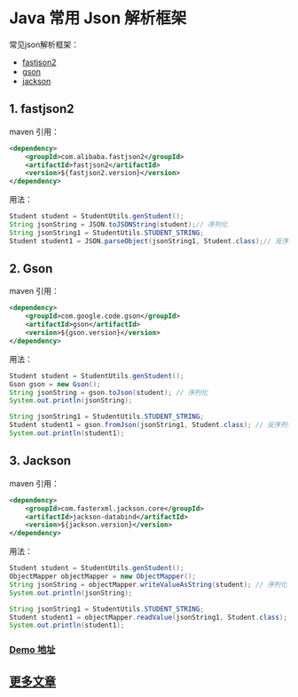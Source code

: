 # Java 常用 Json 解析框架

常见json解析框架：

- [fastjson2](https://github.com/alibaba/fastjson2)
- [gson](https://github.com/google/gson)
- [jackson](https://github.com/FasterXML/jackson-databind)

## 1. fastjson2

maven 引用：

```xml
<dependency>
    <groupId>com.alibaba.fastjson2</groupId>
    <artifactId>fastjson2</artifactId>
    <version>${fastjson2.version}</version>
</dependency>
```

用法：

```java
Student student = StudentUtils.genStudent();
String jsonString = JSON.toJSONString(student);// 序列化
String jsonString1 = StudentUtils.STUDENT_STRING;
Student student1 = JSON.parseObject(jsonString1, Student.class);// 反序列化
```

## 2. Gson

maven 引用：

```xml
<dependency>
    <groupId>com.google.code.gson</groupId>
    <artifactId>gson</artifactId>
    <version>${gson.version}</version>
</dependency>
```

用法：

```java
Student student = StudentUtils.genStudent();
Gson gson = new Gson();
String jsonString = gson.toJson(student); // 序列化
System.out.println(jsonString);

String jsonString1 = StudentUtils.STUDENT_STRING;
Student student1 = gson.fromJson(jsonString1, Student.class); // 反序列化
System.out.println(student1);
```

## 3. Jackson

maven 引用：

```xml
<dependency>
    <groupId>com.fasterxml.jackson.core</groupId>
    <artifactId>jackson-databind</artifactId>
    <version>${jackson.version}</version>
</dependency>
```

用法：

```java
Student student = StudentUtils.genStudent();
ObjectMapper objectMapper = new ObjectMapper();
String jsonString = objectMapper.writeValueAsString(student); // 序列化
System.out.println(jsonString);

String jsonString1 = StudentUtils.STUDENT_STRING;
Student student1 = objectMapper.readValue(jsonString1, Student.class); // 反序列化
System.out.println(student1);
```

### [Demo 地址](https://github.com/YoungBear/JsonDemo)



## [更多文章](https://github.com/YoungBear/MyBlog/blob/master/README.md)